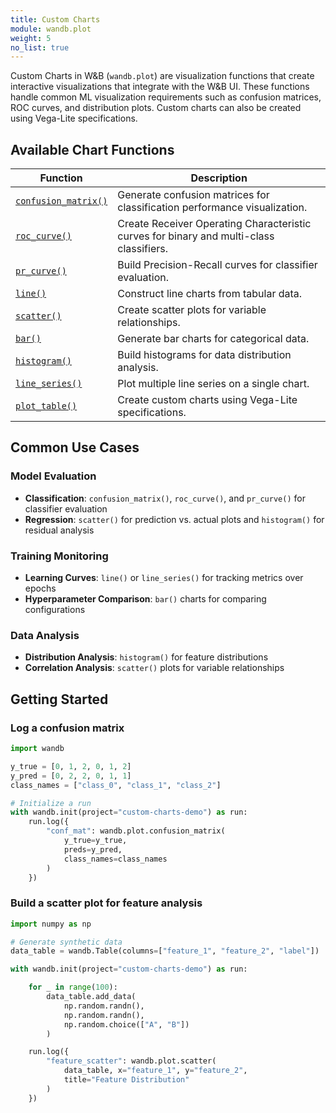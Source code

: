 ```yaml
---
title: Custom Charts
module: wandb.plot
weight: 5
no_list: true
---
```


Custom Charts in W&B (`wandb.plot`) are visualization functions that create interactive visualizations that integrate with the W&B UI. These functions handle common ML visualization requirements such as confusion matrices, ROC curves, and distribution plots. Custom charts can also be created using Vega-Lite specifications.

## Available Chart Functions

| Function | Description |
|----------|-------------|
| [`confusion_matrix()`](./confusion_matrix/) | Generate confusion matrices for classification performance visualization. |
| [`roc_curve()`](./roc_curve/) | Create Receiver Operating Characteristic curves for binary and multi-class classifiers. |
| [`pr_curve()`](./pr_curve/) | Build Precision-Recall curves for classifier evaluation. |
| [`line()`](./line/) | Construct line charts from tabular data. |
| [`scatter()`](./scatter/) | Create scatter plots for variable relationships. |
| [`bar()`](./bar/) | Generate bar charts for categorical data. |
| [`histogram()`](./Histogram/) | Build histograms for data distribution analysis. |
| [`line_series()`](./line_series/) | Plot multiple line series on a single chart. |
| [`plot_table()`](./plot_table/) | Create custom charts using Vega-Lite specifications. |

## Common Use Cases

### Model Evaluation
- **Classification**: `confusion_matrix()`, `roc_curve()`, and `pr_curve()` for classifier evaluation
- **Regression**: `scatter()` for prediction vs. actual plots and `histogram()` for residual analysis

### Training Monitoring
- **Learning Curves**: `line()` or `line_series()` for tracking metrics over epochs
- **Hyperparameter Comparison**: `bar()` charts for comparing configurations

### Data Analysis
- **Distribution Analysis**: `histogram()` for feature distributions
- **Correlation Analysis**: `scatter()` plots for variable relationships

## Getting Started

### Log a confusion matrix

```python
import wandb

y_true = [0, 1, 2, 0, 1, 2]
y_pred = [0, 2, 2, 0, 1, 1]
class_names = ["class_0", "class_1", "class_2"]

# Initialize a run
with wandb.init(project="custom-charts-demo") as run:
    run.log({
        "conf_mat": wandb.plot.confusion_matrix(
            y_true=y_true, 
            preds=y_pred,
            class_names=class_names
        )
    })
```


### Build a scatter plot for feature analysis
```python
import numpy as np

# Generate synthetic data
data_table = wandb.Table(columns=["feature_1", "feature_2", "label"])

with wandb.init(project="custom-charts-demo") as run:

    for _ in range(100):
        data_table.add_data(
            np.random.randn(), 
            np.random.randn(), 
            np.random.choice(["A", "B"])
        )

    run.log({
        "feature_scatter": wandb.plot.scatter(
            data_table, x="feature_1", y="feature_2",
            title="Feature Distribution"
        )
    })

```
